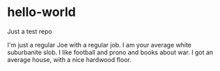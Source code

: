 # hello-world
Just a test repo

I'm just a regular Joe with a regular job. I am your average white suburbanite slob. I like football and prono and books about war. I got an average house, with a nice hardwood floor. 
